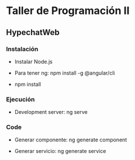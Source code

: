 # Taller de Programación II

## HypechatWeb

### Instalación

- Instalar Node.js

- Para tener ng: npm install -g @angular/cli

- npm install

### Ejecución

- Development server: ng serve

### Code 

- Generar componente: ng generate component <component-name>

- Generar servicio: ng generate service <service-name>
